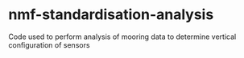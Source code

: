 # nmf-standardisation-analysis
Code used to perform analysis of mooring data to determine vertical configuration of sensors
